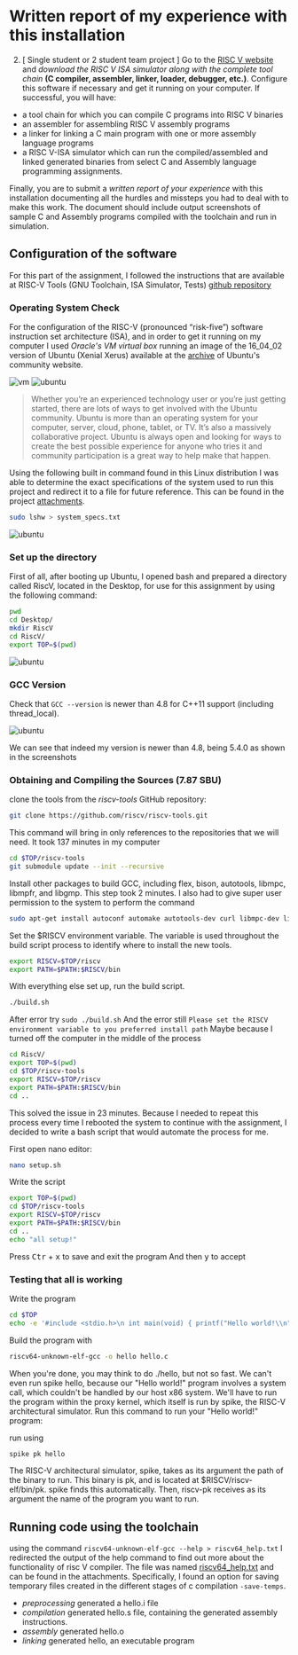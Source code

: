 # Written report of my experience with this installation

2. [ Single student or 2 student team project ] Go to the [RISC V website](https://riscv.org/risc-v-foundation/) and *download the RISC V ISA simulator along with the complete tool chain* **(C
compiler, assembler, linker, loader, debugger, etc.)**. Configure this software if necessary
and get it running on your computer. If successful, you will have:

- a tool chain for which you can compile C programs into RISC V binaries
- an assembler for assembling RISC V assembly programs
- a linker for linking a C main program with one or more assembly language programs
- a RISC V-ISA simulator which can run the compiled/assembled and linked generated binaries from select C and Assembly language programming assignments.

Finally, you are to submit a *written report of your experience* with this installation documenting all the hurdles and missteps you had to deal with to make this work.
The document should include output screenshots of sample C and Assembly programs compiled with the toolchain and run in simulation.

## Configuration of the software
For this part of the assignment, I followed the instructions that are available at RISC-V Tools (GNU Toolchain, ISA Simulator, Tests) [github repository](https://github.com/riscv/riscv-tools)

### Operating System Check
For the configuration of the RISC-V (pronounced “risk-five”) software instruction set architecture (ISA), and in order to get it running on my computer I used *Oracle's VM virtual box* running an image of the 16_04_02 version of Ubuntu (Xenial Xerus) available at the [archive](http://releases.ubuntu.com/16.04/) of Ubuntu's community website.

![vm](./Screens/vm.PNG)
![ubuntu](./Screens/ubuntu.PNG)

> Whether you’re an experienced technology user or you’re just getting started, there are lots of ways to get involved with the Ubuntu community. Ubuntu is more than an operating system for your computer, server, cloud, phone, tablet, or TV. It’s also a massively collaborative project. Ubuntu is always open and looking for ways to create the best possible experience for anyone who tries it and community participation is a great way to help make that happen.

Using the following built in command found in this Linux distribution I was able to determine the exact specifications of the system used to run this project and redirect it to a file for future reference. This can be found in the project [attachments](./system_specs.txt).
```bash
sudo lshw > system_specs.txt
```

![ubuntu](./Screens/specs.PNG)

### Set up the directory

First of all, after booting up Ubuntu, I opened bash and prepared a directory called RiscV, located in the Desktop, for use for this assignment by using the following command:

```bash
pwd
cd Desktop/
mkdir RiscV
cd RiscV/
export TOP=$(pwd)
```

![ubuntu](./Screens/mkdir.PNG)

### GCC Version

Check that `GCC --version` is newer than 4.8 for C++11 support (including thread_local).

![ubuntu](./Screens/gccversion.PNG)

We can see that indeed my version is newer than 4.8, being 5.4.0 as shown in the screenshots

### Obtaining and Compiling the Sources (7.87 SBU)

clone the tools from the *riscv-tools* GitHub repository:
```bash
git clone https://github.com/riscv/riscv-tools.git
```

This command will bring in only references to the repositories that we will need. It took 137 minutes in my computer
```bash
cd $TOP/riscv-tools
git submodule update --init --recursive
```

Install other packages to build GCC, including flex, bison, autotools, libmpc, libmpfr, and libgmp. This step took 2 minutes.
I also had to give super user permission to the system to perform the command
```bash
sudo apt-get install autoconf automake autotools-dev curl libmpc-dev libmpfr-dev libgmp-dev gawk build-essential bison flex texinfo gperf libtool patchutils bc
```

Set the $RISCV environment variable. The variable is used throughout the build script process to identify where to install the new tools.
```bash
export RISCV=$TOP/riscv
export PATH=$PATH:$RISCV/bin
```

With everything else set up, run the build script.
```bash
./build.sh
```

After error try `sudo ./build.sh`
And the error still `Please set the RISCV environment variable to you preferred install path`
Maybe because I turned off the computer in the middle of the process

```bash
cd RiscV/
export TOP=$(pwd)
cd $TOP/riscv-tools
export RISCV=$TOP/riscv
export PATH=$PATH:$RISCV/bin
cd ..
```

This solved the issue in 23 minutes.
Because I needed to repeat this process every time I rebooted the system to continue with the assignment, I decided to write a bash script that would automate the process for me.

First open nano editor:
```bash
nano setup.sh
```

Write the script
```bash
export TOP=$(pwd)
cd $TOP/riscv-tools
export RISCV=$TOP/riscv
export PATH=$PATH:$RISCV/bin
cd ..
echo "all setup!"
```

Press <kbd>Ctr</kbd> + <kbd>x</kbd> to save and exit the program
And then <kbd>y</kbd> to accept

### Testing that all is working
Write the program

```bash
cd $TOP
echo -e '#include <stdio.h>\n int main(void) { printf("Hello world!\\n"); return 0; }' > hello.c
```

Build the program with
```bash
riscv64-unknown-elf-gcc -o hello hello.c
```

When you're done, you may think to do ./hello, but not so fast. We can't even run spike hello, because our "Hello world!" program involves a system call, which couldn't be handled by our host x86 system. We'll have to run the program within the proxy kernel, which itself is run by spike, the RISC-V architectural simulator. Run this command to run your "Hello world!" program:

run using
```bash
spike pk hello
```

The RISC-V architectural simulator, spike, takes as its argument the path of the binary to run. This binary is pk, and is located at $RISCV/riscv-elf/bin/pk. spike finds this automatically. Then, riscv-pk receives as its argument the name of the program you want to run.

## Running code using the toolchain

using the command `riscv64-unknown-elf-gcc --help > riscv64_help.txt` I redirected the output of the help command to find out more about the functionality of risc V compiler. The file was named [riscv64_help.txt](./riscv64_help.txt) and can be found in the attachments. Specifically, I found an option for saving temporary files created in the different stages of c compilation `-save-temps`.

- *preprocessing* generated a hello.i file
- *compilation* generated hello.s file, containing the generated assembly instructions.
- *assembly* generated hello.o
- *linking* generated hello, an executable program
